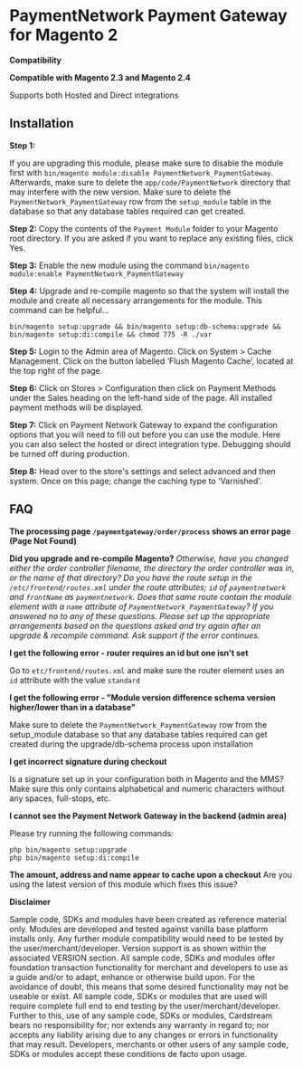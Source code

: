 # PaymentNetwork Payment Gateway for Magento 2

**Compatibility**

**Compatible with Magento 2.3 and Magento 2.4**

Supports both Hosted and Direct integrations

## Installation
**Step 1:**

If you are upgrading this module, please make sure to disable the module first with `bin/magento module:disable PaymentNetwork_PaymentGateway`. Afterwards, make sure to delete the `app/code/PaymentNetwork` directory that may interfere with the new version. Make sure to delete the `PaymentNetwork_PaymentGateway` row from the `setup_module` table in the database so that any database tables required can get created.

**Step 2:**
Copy the contents of the `Payment Module` folder to your Magento root directory. If you are asked if you want to replace any existing files, click Yes.

**Step 3:**
Enable the new module using the command `bin/magento module:enable PaymentNetwork_PaymentGateway`

**Step 4:**
Upgrade and re-compile magento so that the system will install the module and create all necessary arrangements for the module. This command can be helpful...
```
bin/magento setup:upgrade && bin/magento setup:db-schema:upgrade && bin/magento setup:di:compile && chmod 775 -R ./var
```

**Step 5:**
Login to the Admin area of Magento. Click on System > Cache Management. Click on the button labelled ‘Flush Magento Cache’, located at the top right of the page.

**Step 6:**
Click on Stores > Configuration then click on Payment Methods under the Sales heading on the left-hand side of the page. All installed payment methods will be displayed.

**Step 7:**
Click on Payment Network Gateway to expand the configuration options that you will need to fill out before you can use the module. Here you can also select the hosted or direct integration type. Debugging should be turned off during production.

**Step 8:**
Head over to the store's settings and select advanced and then system. Once on this page; change the caching type to 'Varnished'.

## FAQ
**The processing page `/paymentgateway/order/process` shows an error page (Page Not Found)**

**Did you upgrade and re-compile Magento?** *Otherwise, have you changed either the order controller filename, the directory the order controller was in, or the name of that directory? Do you have the route setup in the `/etc/frontend/routes.xml` under the route attributes; `id` of `paymentnetwork` and `frontName` as `paymentnetwork`. Does that same route contain the module element with a `name` attribute of `PaymentNetwork_PaymentGateway`? If you answered no to any of these questions. Please set up the appropriate arrangements based on the questions asked and try again after an upgrade & recompile command. Ask support if the error continues.*

**I get the following error - router requires an id but one isn't set**

Go to `etc/frontend/routes.xml` and make sure the router element uses an `id` attribute with the value `standard`

**I get the following error - "Module version difference schema version higher/lower than in a database"**

Make sure to delete the `PaymentNetwork_PaymentGateway` row from the setup_module database so that any database tables required can get created during the upgrade/db-schema process upon installation

**I get incorrect signature during checkout**

Is a signature set up in your configuration both in Magento and the MMS? Make sure this only contains alphabetical and numeric characters without any spaces, full-stops, etc.

**I cannot see the Payment Network Gateway in the backend (admin area)**

Please try running the following commands:

```
php bin/magento setup:upgrade
php bin/magento setup:di:compile
```
**The amount, address and name appear to cache upon a checkout**
Are you using the latest version of this module which fixes this issue?

**Disclaimer**

Sample code, SDKs and modules have been created as reference material only. Modules are developed and tested against vanilla base platform installs only. Any further module compatibility would need to be tested by the user/merchant/developer. Version support is as shown within the associated VERSION section. All sample code, SDKs and modules offer foundation transaction functionality for merchant and developers to use as a guide and/or to adapt, enhance or otherwise build upon. For the avoidance of doubt, this means that some desired functionality may not be useable or exist. All sample code, SDKs or modules that are used will require complete full end to end testing by the user/merchant/developer. Further to this, use of any sample code, SDKs or modules, Cardstream bears no responsibility for; nor extends any warranty in regard to; nor accepts any liability arising due to any changes or errors in functionality that may result. Developers, merchants or other users of any sample code, SDKs or modules accept these conditions de facto upon usage.
